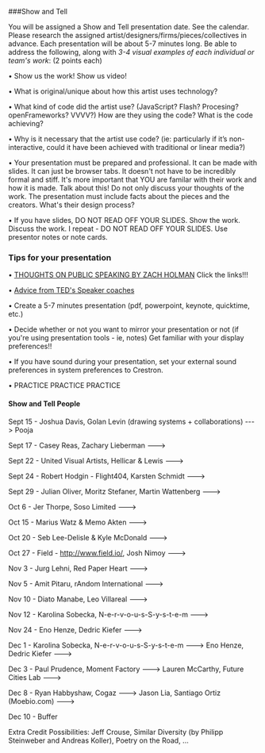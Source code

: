 ###Show and Tell

You will be assigned a Show and Tell presentation date. See the calendar. Please research the assigned artist/designers/firms/pieces/collectives in advance. Each presentation will be about 5-7 minutes long. Be able to address the following, along with *3-4 visual examples of each individual or team's work*: (2 points each)

• Show us the work! Show us video!

• What is original/unique about how this artist uses technology? 

• What kind of code did the artist use?  (JavaScript? Flash? Procesing? openFrameworks? VVVV?) How are they using the code? What is the code achieving?

• Why is it necessary that the artist use code?  (ie: particularly if it’s non-interactive, could it have been achieved with traditional or linear media?)

• Your presentation must be prepared and professional. It can be made with slides. It can just be browser tabs. It doesn't not have to be incredibly formal and stiff. It's more important that YOU are familar with their work and how it is made. Talk about this! Do not only discuss your thoughts of the work. The presentation must include facts about the pieces and the creators. What's their design process?

• If you have slides, DO NOT READ OFF YOUR SLIDES. Show the work. Discuss the work. I repeat - DO NOT READ OFF YOUR SLIDES. Use presentor notes or note cards.


### Tips for your presentation

• [THOUGHTS ON PUBLIC SPEAKING BY ZACH HOLMAN](http://speaking.io/) Click the links!!!

• [Advice from TED's Speaker coaches](http://blog.ted.com/a-ted-speaker-coach-shares-11-tips-for-right-before-you-go-on-stage/?utm_campaign=social&utm_medium=referral&utm_source=facebook.com&utm_content=ted-blog&utm_term=humanities)

• Create a 5-7 minutes presentation (pdf, powerpoint, keynote, quicktime, etc.)

• Decide whether or not you want to mirror your presentation or not (if you're using presentation tools - ie, notes)
Get familiar with your display preferences!!

• If you have sound during your presentation, set your external sound preferences in system preferences to Crestron.

• PRACTICE PRACTICE PRACTICE

#### Show and Tell People

Sept 15 - Joshua Davis, Golan Levin (drawing systems + collaborations) ---> Pooja

Sept 17 -  Casey Reas, Zachary Lieberman ---> 

Sept 22 - United Visual Artists, Hellicar & Lewis ---> 

Sept 24 - Robert Hodgin - Flight404, Karsten Schmidt ---> 

Sept 29 - Julian Oliver, Moritz Stefaner, Martin Wattenberg ---> 

Oct 6 -  Jer Thorpe, Soso Limited ---> 

Oct 15 - Marius Watz & Memo Akten ---> 

Oct 20 - Seb Lee-Delisle & Kyle McDonald ---> 

Oct 27 - Field - http://www.field.io/, Josh Nimoy ---> 

Nov 3 - Jurg Lehni, Red Paper Heart   ---> 

Nov 5 - Amit Pitaru, rAndom International  ---> 

Nov 10 -  Diato Manabe, Leo Villareal ---> 

Nov 12 - Karolina Sobecka, N-e-r-v-o-u-s-S-y-s-t-e-m ---> 

Nov 24 - Eno Henze, Dedric Kiefer ---> 

Dec 1 - Karolina Sobecka, N-e-r-v-o-u-s-S-y-s-t-e-m ---> 
		Eno Henze, Dedric Kiefer ---> 

Dec 3 - Paul Prudence, Moment Factory ---> 
		Lauren McCarthy, Future Cities Lab ---> 

Dec 8 - Ryan Habbyshaw, Cogaz ---> Jason
		Lia, Santiago Ortiz (Moebio.com) ---> 

Dec 10 - Buffer


Extra Credit Possibilities:  Jeff Crouse, Similar Diversity (by Philipp Steinweber and Andreas Koller), Poetry on the Road, ...